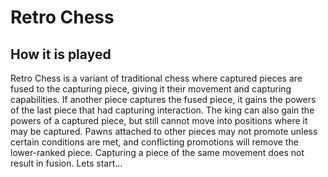 # Retro Chess


## How it is played
Retro  Chess is a variant of traditional chess where captured pieces are fused to the capturing piece, giving it their movement and capturing capabilities. If another piece captures the fused piece, it gains the powers of the last piece that had capturing interaction. The king can also gain the powers of a captured piece, but still cannot move into positions where it may be captured. Pawns attached to other pieces may not promote unless certain conditions are met, and conflicting promotions will remove the lower-ranked piece. Capturing a piece of the same movement does not result in fusion. Lets start...

